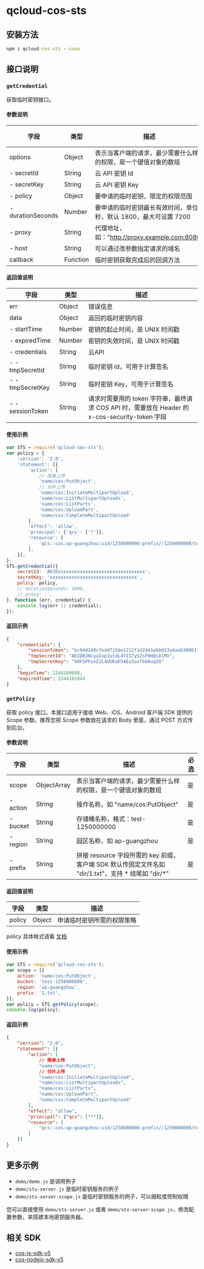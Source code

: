 # qcloud-cos-sts

## 安装方法

```cmd
npm i qcloud-cos-sts --save
```

## 接口说明

### `getCredential`

获取临时密钥接口。

#### 参数说明

| 字段 | 类型 | 描述 | 必选 |
| ---- | ---- | ---- | ---- |
| options | Object | 表示当客户端的请求，最少需要什么样的权限，是一个键值对象的数组 | 是 |
| - secretId | String | 云 API 密钥 Id | 是 |
| - secretKey | String | 云 API 密钥 Key | 是 |
| - policy | Object | 要申请的临时密钥，限定的权限范围 | 是 |
| - durationSeconds | Number | 要申请的临时密钥最长有效时间，单位秒，默认 1800，最大可设置 7200  | 否 |
| - proxy | String | 代理地址，如："http://proxy.example.com:8080" | 否 |
| - host | String | 可以通过改参数指定请求的域名 | 否 |
| callback | Function | 临时密钥获取完成后的回调方法 | 是 |

#### 返回值说明

| 字段 | 类型 | 描述 |
| ---- | ---- | ---- |
| err | Object | 错误信息 |
| data | Object | 返回的临时密钥内容 |
| - startTime | Number | 密钥的起止时间，是 UNIX 时间戳 |
| - expiredTime | Number | 密钥的失效时间，是 UNIX 时间戳 |
| - credentials | String | 云API |
| - - tmpSecretId | String | 临时密钥 Id，可用于计算签名 |
| - - tmpSecretKey | String | 临时密钥 Key，可用于计算签名 |
| - - sessionToken | String | 请求时需要用的 token 字符串，最终请求 COS API 时，需要放在 Header 的 x-cos-security-token 字段 |

#### 使用示例

```javascript
var STS = require('qcloud-cos-sts');
var policy = {
    'version': '2.0',
    'statement': [{
        'action': [
            // 简单上传
            'name/cos:PutObject',
            // 分片上传
            'name/cos:InitiateMultipartUpload',
            'name/cos:ListMultipartUploads',
            'name/cos:ListParts',
            'name/cos:UploadPart',
            'name/cos:CompleteMultipartUpload'
        ],
        'effect': 'allow',
        'principal': {'qcs': ['*']},
        'resource': [
            'qcs::cos:ap-guangzhou:uid/1250000000:prefix//1250000000/test/dir/*',
        ],
    }],
};
STS.getCredential({
    secretId: 'AKIDxxxxxxxxxxxxxxxxxxxxxxxxxxxxxxxx',
    secretKey: 'xxxxxxxxxxxxxxxxxxxxxxxxxxxxxxxx',
    policy: policy,
    // durationSeconds: 1800,
    // proxy: '',
}, function (err, credential) {
    console.log(err || credential);
});
```

#### 返回示例

```json
{
    "credentials": {
        "sessionToken": "bc94d2d8cfedd715de1212f1d2641e6b653a4aab30001",
        "tmpSecretId": "AKIDB3NcyaIxp3uldL4YIS7ySZsF9HQcAlMV",
        "tmpSecretKey": "80FSPFuvZ2L4UUKaFhAEa3oxfk6Huq3X"
    },
    "beginTime": 1544100048,
    "expiredTime": 1544101848
}
```

### `getPolicy`

获取 policy 接口。本接口适用于接收 Web、iOS、Android 客户端 SDK 提供的 Scope 参数。推荐您把 Scope 参数放在请求的 Body 里面，通过 POST 方式传到后台。

#### 参数说明

| 字段 | 类型 | 描述 | 必选 |
| ---- | ---- | ---- | ---- |
| scope | ObjectArray | 表示当客户端的请求，最少需要什么样的权限，是一个键值对象的数组 | 是 |
| - action | String | 操作名称，如 "name/cos:PutObject" | 是 |
| - bucket | String | 存储桶名称，格式：test-1250000000 | 是 |
| - region | String | 园区名称，如 ap-guangzhou | 是 |
| - prefix | String | 拼接 resource 字段所需的 key 前缀，客户端 SDK 默认传固定文件名如 "dir/1.txt"，支持 * 结尾如 "dir/*" | 是 |

#### 返回值说明

| 字段 | 类型 | 描述 |
| ---- | ---- | ---- |
| policy | Object | 申请临时密钥所需的权限策略 |

policy 具体格式请看 [文档](https://cloud.tencent.com/document/product/436/14048)

#### 使用示例

```javascript
var STS = require('qcloud-cos-sts');
var scope = [{
    action: 'name/cos:PutObject',
    bucket: 'test-1250000000',
    region: 'ap-guangzhou',
    prefix: '1.txt',
}];
var policy = STS.getPolicy(scope);
console.log(policy);
```

#### 返回示例

```json
{
    "version": "2.0",
    "statement": [{
        "action": [
            // 简单上传
            "name/cos:PutObject",
            // 分片上传
            "name/cos:InitiateMultipartUpload",
            "name/cos:ListMultipartUploads",
            "name/cos:ListParts",
            "name/cos:UploadPart",
            "name/cos:CompleteMultipartUpload"
        ],
        "effect": "allow",
        "principal": {"qcs": ["*"]},
        "resource": [
            "qcs::cos:ap-guangzhou:uid/1250000000:prefix//1250000000/test/dir/*"
        ]
    }]
}
```

## 更多示例

* `demo/demo.js` 是调用例子
* `demo/sts-server.js` 是临时密钥服务的例子
* `demo/sts-server-scope.js` 是临时密钥服务的例子，可以细粒度控制权限

您可以直接使用 `demo/sts-server.js` 或者 `demo/sts-server-scope.js`，修改配置参数，来搭建本地密钥服务器。

## 相关 SDK

* [cos-js-sdk-v5](https://github.com/tencentyun/cos-js-sdk-v5)
* [cos-nodejs-sdk-v5](https://github.com/tencentyun/cos-nodejs-sdk-v5)